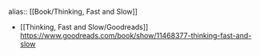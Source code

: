 alias:: [[Book/Thinking, Fast and Slow]]

- [[Thinking, Fast and Slow/Goodreads]]  https://www.goodreads.com/book/show/11468377-thinking-fast-and-slow